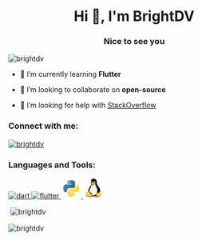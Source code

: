 <h1 align="center">Hi 👋, I'm BrightDV</h1>
<h3 align="center">Nice to see you</h3>

<p align="left"> <img src="https://komarev.com/ghpvc/?username=brightdv&label=Profile%20views&color=0e75b6&style=flat" alt="brightdv" /> </p>

- 🌱 I’m currently learning **Flutter**

- 👯 I’m looking to collaborate on **open-source**

- 🤝 I’m looking for help with [StackOverflow](https://stackoverflow.com)

<h3 align="left">Connect with me:</h3>
<p align="left">
<a href="https://dev.to/brightdv" target="blank"><img align="center" src="https://raw.githubusercontent.com/rahuldkjain/github-profile-readme-generator/master/src/images/icons/Social/devto.svg" alt="brightdv" height="30" width="40" /></a>
</p>

<h3 align="left">Languages and Tools:</h3>
<p align="left"> <a href="https://dart.dev" target="_blank" rel="noreferrer"> <img src="https://www.vectorlogo.zone/logos/dartlang/dartlang-icon.svg" alt="dart" width="40" height="40"/> </a> <a href="https://flutter.dev" target="_blank" rel="noreferrer"> <img src="https://www.vectorlogo.zone/logos/flutterio/flutterio-icon.svg" alt="flutter" width="40" height="40"/> </a>  <a href="https://www.python.org" target="_blank" rel="noreferrer"> <img src="https://raw.githubusercontent.com/devicons/devicon/master/icons/python/python-original.svg" alt="python" width="40" height="40"/> </a> <a href="https://www.linux.org/" target="_blank" rel="noreferrer"> <img src="https://raw.githubusercontent.com/devicons/devicon/master/icons/linux/linux-original.svg" alt="linux" width="40" height="40"/> </a></p>

<p>&nbsp;<img align="center" src="https://github-readme-stats.vercel.app/api?username=brightdv&show_icons=true&locale=en" alt="brightdv" /></p>

<p><img align="center" src="https://github-readme-streak-stats.herokuapp.com/?user=brightdv&" alt="brightdv" /></p>
